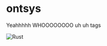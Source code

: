 # ontsys
Yeahhhhh WHOOOOOOOO uh uh tags

![Rust](https://img.shields.io/badge/rust-%23000000.svg?style=for-the-badge&logo=rust&logoColor=white)
